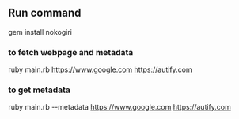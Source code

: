 

## Run command

gem install nokogiri

### to fetch webpage and metadata

ruby main.rb https://www.google.com https://autify.com 


### to get metadata

ruby main.rb --metadata https://www.google.com https://autify.com 